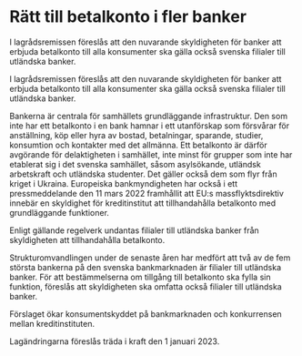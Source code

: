 # Rätt till betalkonto i fler banker

I lagrådsremissen föreslås att den nuvarande skyldigheten för banker att erbjuda betalkonto till alla konsumenter ska gälla också svenska filialer till utländska banker.

I lagrådsremissen föreslås att den nuvarande skyldigheten för banker att erbjuda betalkonto till alla konsumenter ska gälla också svenska filialer till utländska banker.

Bankerna är centrala för samhällets grundläggande infrastruktur. Den som inte har ett betalkonto i en bank hamnar i ett utanförskap som försvårar för anställning, köp eller hyra av bostad, betalningar, sparande, studier, konsumtion och kontakter med det allmänna. Ett betalkonto är därför avgörande för delaktigheten i samhället, inte minst för grupper som inte har etablerat sig i det svenska samhället, såsom asylsökande, utländsk arbetskraft och utländska studenter. Det gäller också dem som flyr från kriget i Ukraina. Europeiska bankmyndigheten har också i ett pressmeddelande den 11 mars 2022 framhållit att EU:s massflyktsdirektiv innebär en skyldighet för kreditinstitut att tillhandahålla betalkonto med grundläggande funktioner.

Enligt gällande regelverk undantas filialer till utländska banker från skyldigheten att tillhandahålla betalkonto.

Strukturomvandlingen under de senaste åren har medfört att två av de fem största bankerna på den svenska bankmarknaden är filialer till utländska banker. För att bestämmelserna om tillgång till betalkonto ska fylla sin funktion, föreslås att skyldigheten ska omfatta också filialer till utländska banker.

Förslaget ökar konsumentskyddet på bankmarknaden och konkurrensen mellan kreditinstituten.

Lagändringarna föreslås träda i kraft den 1 januari 2023.

